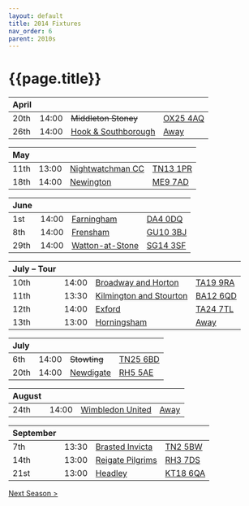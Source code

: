 ```yaml
---
layout: default
title: 2014 Fixtures
nav_order: 6
parent: 2010s
---
```


# {{page.title}}

| April |  |  |  |
|:---|:---|:---|:---|
| 20th | 14:00 | <del>Middleton Stoney</del> | [OX25 4AQ](https//goo.gl/maps/2oHFhgW7cVt) |
| 26th | 14:00 | [Hook & Southborough](hook-and-southborough) | [Away](https://goo.gl/maps/XRqVLS5PLHk5AU3b7) |

| May |  |  |  |
|:---|:---|:---|:---|
| 11th | 13:00 | [Nightwatchman CC](nightwatchman) | [TN13 1PR](https://goo.gl/maps/JefoWDSusHs) |
| 18th | 14:00 | [Newington](newington) | [ME9 7AD](https://goo.gl/maps/KKqTC) |

| June |  |  |  |
|:---|:---|:---|:---|
| 1st | 14:00 | [Farningham](farningham) | [DA4 0DQ](https://goo.gl/maps/LVhdtL2fWxTbQa9RA) |
| 8th | 14:00 | [Frensham](frensham) | [GU10 3BJ](https//goo.gl/maps/xBUZvPU1vnK2) |
| 29th | 14:00 | [Watton-at-Stone](watton-at-stone) | [SG14 3SF](https://goo.gl/maps/2oHFhgW7cVt) |

| July – Tour |  |  |  |
|:---|:---|:---|:---|
| 10th | 14:00 | [Broadway and Horton](broadway-and-horton) | [TA19 9RA](https://goo.gl/maps/ULbmC6LSX5HSAe8U6) |
| 11th | 13:30 | [Kilmington and Stourton](kilmington-and-stourton) | [BA12 6QD](https://goo.gl/maps/6q53XChZh9A2) |
| 12th | 14:00 | [Exford](exford) | [TA24 7TL](https://goo.gl/maps/fF9q6YYzDXm3mtrf6) |
| 13th | 13:00 | [Horningsham](horningsham) | [Away](https://goo.gl/maps/VgYPJsp3uXvpTPv97) |

| July |  |  |  |
|:---|:---|:---|:---|
| 6th | 14:00 | <del>Stowting</del> | [TN25 6BD](https//goo.gl/maps/5KNmaMe6Wb422) |
| 20th | 14:00 | [Newdigate](newdigate) | [RH5 5AE](http://goo.gl/maps/2RKzj) |

| August |  |  |  |
|:---|:---|:---|:---|
| 24th | 14:00 | [Wimbledon United](wimbledon-united) | [Away](https://goo.gl/maps/CuFBTpvCUFPfbR3j7) |

| September |  |  |  |
|:---|:---|:---|:---|
| 7th | 13:30 | [Brasted Invicta](brasted-invicta) | [TN2 5BW](http://maps.apple.com/?q=51.122742,0.285469&sspn=0.007606,0.014852&sll=51.122742,0.285469) |
| 14th | 13:00 | [Reigate Pilgrims](reigate-pilgrims) | [RH3 7DS](https//goo.gl/maps/APtKSjuaQ5v) |
| 21st | 13:00 | [Headley](headley) | [KT18 6QA](https://goo.gl/maps/pn4ojVfCN722) |

[Next Season >](../2015)